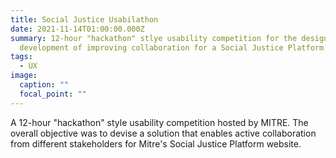 ```yaml
---
title: Social Justice Usabilathon
date: 2021-11-14T01:00:00.000Z
summary: 12-hour "hackathon" stlye usability competition for the design and
  development of improving collaboration for a Social Justice Platform
tags:
  - UX
image:
  caption: ""
  focal_point: ""
---
```

A 12-hour "hackathon" style usability competition hosted by MITRE. The overall objective was to devise a solution that enables active collaboration from different stakeholders for Mitre's Social Justice Platform website.
